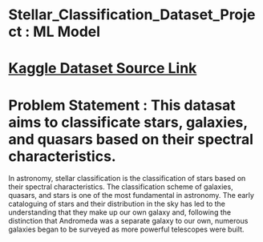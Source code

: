 # Stellar_Classification_Dataset_Project : ML Model
# [Kaggle Dataset Source Link](https://www.kaggle.com/datasets/fedesoriano/stellar-classification-dataset-sdss17)
# Problem Statement : This datasat aims to classificate stars, galaxies, and quasars based on their spectral characteristics.

In astronomy, stellar classification is the classification of stars based on their spectral characteristics. The classification scheme of galaxies, quasars, and stars is one of the most fundamental in astronomy. The early cataloguing of stars and their distribution in the sky has led to the understanding that they make up our own galaxy and, following the distinction that Andromeda was a separate galaxy to our own, numerous galaxies began to be surveyed as more powerful telescopes were built. 

